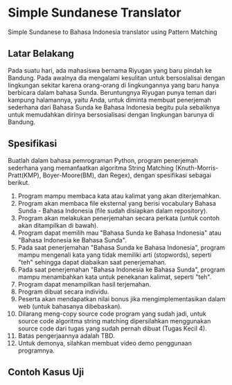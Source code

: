 # Simple Sundanese Translator
Simple Sundanese to Bahasa Indonesia translator using Pattern Matching

## Latar Belakang
Pada suatu hari, ada mahasiswa bernama Riyugan yang baru pindah ke Bandung. Pada awalnya dia mengalami kesulitan untuk bersosialisai dengan lingkungan sekitar karena orang-orang di lingkungannya yang baru hanya berbicara dalam bahasa Sunda. Beruntungnya Riyugan punya teman dari kampung halamannya, yaitu Anda, untuk diminta membuat penerjemah sederhana dari Bahasa Sunda ke Bahasa Indonesia begitu pula sebaliknya untuk memudahkan dirinya bersosialisasi dengan lingkungan barunya di Bandung.

## Spesifikasi
Buatlah dalam bahasa pemrograman Python, program penerjemah sederhana yang memanfaatkan algoritma String Matching (Knuth-Morris-Pratt(KMP), Boyer-Moore(BM), dan Regex), dengan spesifikasi sebagai berikut.
1. Program mampu membaca kata atau kalimat yang akan diterjemahkan.
2. Program akan membaca file eksternal yang berisi vocabulary Bahasa Sunda - Bahasa Indonesia (file sudah disiapkan dalam repository).
3. Program akan melakukan penerjemahan secara perkata (untuk contoh akan ditampilkan di bawah).
4. Program dapat memilih mau "Bahasa Sunda ke Bahasa Indonesia" atau "Bahasa Indonesia ke Bahasa Sunda".
5. Pada saat penerjemahan "Bahasa Sunda ke Bahasa Indonesia", program mampu mengenali kata yang tidak memiliki arti (stopwords), seperti "teh" sehingga dapat diabaikan saat penerjemahan.
6. Pada saat penerjemahan "Bahasa Indonesia ke Bahasa Sunda", program mampu menambahkan kata untuk penekanan kalimat, seperti "teh".
7. Program dapat menampilkan hasil terjemahan.
8. Program dibuat secara individu.
9. Peserta akan mendapatkan nilai bonus jika mengimplementasikan dalam web (untuk bahasanya dibebaskan).
10. Dilarang meng-copy source code program yang sudah jadi, untuk source code algoritma string matching dipersilahkan menggunakan source code dari tugas yang sudah pernah dibuat (Tugas Kecil 4).
11. Batas pengerjaannya adalah TBD.
12. Untuk demonya, silahkan membuat video demo penggunaan programnya.

## Contoh Kasus Uji
